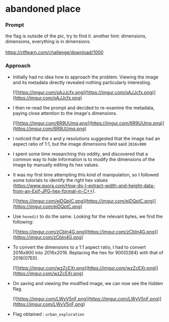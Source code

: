 # abandoned place

### Prompt

the flag is outside of the pic, try to find it. another hint: dimensions, dimensions, everything is in dimensions.\
\
https://ctflearn.com/challenge/download/1000

### Approach
- Initially had no idea how to approach the problem. Viewing the image and its metadata directly revealed nothing particularly interesting.

  [![https://imgur.com/oAJJcfx.png](https://imgur.com/oAJJcfx.png)](https://imgur.com/oAJJcfx.png)

- I then re-read the prompt and decided to re-examine the metadata, paying close attention to the image's dimensions.

  [![https://imgur.com/6R9UUmq.png](https://imgur.com/6R9UUmq.png)](https://imgur.com/6R9UUmq.png) 

- I noticed that the x and y resolutions suggested that the image had an aspect ratio of 1:1, but the image dimensions field said ```2016x900```

- I spent some time researching this oddity, and discovered that a common way to hide information is to modify the dimensions of the image by manually editing its hex values. 

- It was my first time attempting this kind of manipulation, so I followed some tutorials to identify the right hex values (https://www.quora.com/How-do-I-extract-width-and-height-data-from-an-Exif-JPG-hex-format-in-C++).

  [![https://imgur.com/ejDQpIC.png](https://imgur.com/ejDQpIC.png)](https://imgur.com/ejDQpIC.png)

- Use ```hexedit``` to do the same. Looking for the relevant bytes, we find the following:

  [![https://imgur.com/zCbIn4G.png](https://imgur.com/zCbIn4G.png)](https://imgur.com/zCbIn4G.png)

- To convert the dimensions to a 1:1 aspect ratio, I had to convert 2016x900 into 2016x2016. Replacing the hex for 900(0384) with that of 2016(07E0).

  [![https://imgur.com/wzZcEXr.png](https://imgur.com/wzZcEXr.png)](https://imgur.com/wzZcEXr.png)

- On saving and viewing the modified image, we can now see the hidden flag.

  [![https://imgur.com/LWyV5nF.png](https://imgur.com/LWyV5nF.png)](https://imgur.com/LWyV5nF.png)

- Flag obtained : ```urban_exploration```
